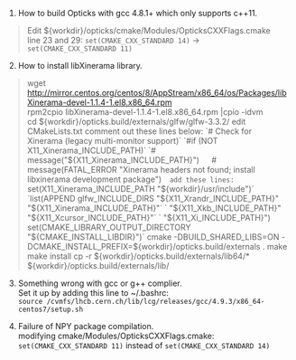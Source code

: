 1. How to build Opticks with gcc 4.8.1+ which only supports c++11.  
  > Edit ${workdir}/opticks/cmake/Modules/OpticksCXXFlags.cmake   
  line 23 and 29: `set(CMAKE_CXX_STANDARD 14)` -> `set(CMAKE_CXX_STANDARD 11)`  

2. How to install libXinerama library.  
  > wget http://mirror.centos.org/centos/8/AppStream/x86_64/os/Packages/libXinerama-devel-1.1.4-1.el8.x86_64.rpm  
  rpm2cpio libXinerama-devel-1.1.4-1.el8.x86_64.rpm |cpio -idvm  
  cd ${workdir}/opticks.build/externals/glfw/glfw-3.3.2/  
  edit CMakeLists.txt  
  comment out these lines below:  
  `# Check for Xinerama (legacy multi-monitor support)`  
  `#if (NOT X11_Xinerama_INCLUDE_PATH)`  
  `#    message("${X11_Xinerama_INCLUDE_PATH}")`  
  `#    message(FATAL_ERROR "Xinerama headers not found; install libxinerama development package")`  
  add these lines:  
  `set(X11_Xinerama_INCLUDE_PATH "${workdir}/usr/include")`  
  `list(APPEND glfw_INCLUDE_DIRS "${X11_Xrandr_INCLUDE_PATH}"`  
  `                                "${X11_Xinerama_INCLUDE_PATH}"`  
  `                                "${X11_Xkb_INCLUDE_PATH}"`  
  `                                "${X11_Xcursor_INCLUDE_PATH}"`  
  `                                "${X11_Xi_INCLUDE_PATH}")`  
  `set(CMAKE_LIBRARY_OUTPUT_DIRECTORY "${CMAKE_INSTALL_LIBDIR}")`  
   cmake -DBUILD_SHARED_LIBS=ON -DCMAKE_INSTALL_PREFIX=${workdir}/opticks.build/externals .
   make
   make install
   cp -r ${workdir}/opticks.build/externals/lib64/* ${workdir}/opticks.build/externals/lib/

3. Something wrong with gcc or g++ complier.  
  Set it up by adding this line to ~/.bashrc:  
  `source /cvmfs/lhcb.cern.ch/lib/lcg/releases/gcc/4.9.3/x86_64-centos7/setup.sh`  

4. Failure of NPY package compilation.  
  modifying cmake/Modules/OpticksCXXFlags.cmake:  
  `set(CMAKE_CXX_STANDARD 11)` instead of `set(CMAKE_CXX_STANDARD 14)` 
